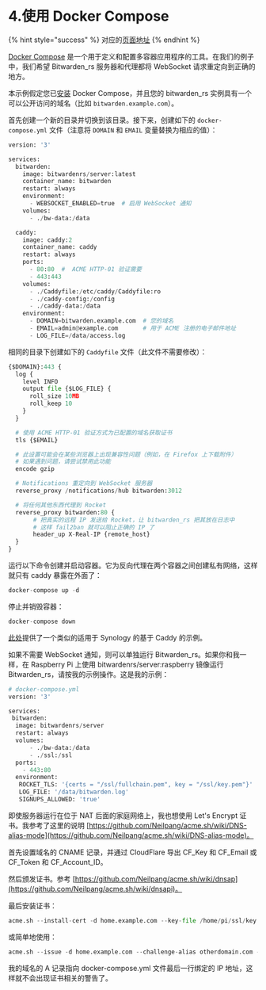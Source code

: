# 4.使用 Docker Compose

{% hint style="success" %}
对应的[页面地址](https://github.com/dani-garcia/bitwarden_rs/wiki/Using-Docker-Compose)
{% endhint %}

[Docker Compose](https://docs.docker.com/compose/) 是一个用于定义和配置多容器应用程序的工具。在我们的例子中，我们希望 Bitwarden\_rs 服务器和代理都将 WebSocket 请求重定向到正确的地方。

本示例假定您已[安装](https://docs.docker.com/compose/install/) Docker Compose，并且您的 bitwarden\_rs 实例具有一个可以公开访问的域名（比如 `bitwarden.example.com`）。

首先创建一个新的目录并切换到该目录。接下来，创建如下的 `docker-compose.yml` 文件（注意将 `DOMAIN` 和 `EMAIL` 变量替换为相应的值）：

```python
version: '3'

services:
  bitwarden:
    image: bitwardenrs/server:latest
    container_name: bitwarden
    restart: always
    environment:
      - WEBSOCKET_ENABLED=true  # 启用 WebSocket 通知
    volumes:
      - ./bw-data:/data

  caddy:
    image: caddy:2
    container_name: caddy
    restart: always
    ports:
      - 80:80  #  ACME HTTP-01 验证需要
      - 443:443
    volumes:
      - ./Caddyfile:/etc/caddy/Caddyfile:ro
      - ./caddy-config:/config
      - ./caddy-data:/data
    environment:
      - DOMAIN=bitwarden.example.com  # 您的域名
      - EMAIL=admin@example.com       # 用于 ACME 注册的电子邮件地址
      - LOG_FILE=/data/access.log
```

相同的目录下创建如下的 `Caddyfile` 文件（此文件不需要修改）：

```python
{$DOMAIN}:443 {
  log {
    level INFO
    output file {$LOG_FILE} {
      roll_size 10MB
      roll_keep 10
    }
  }

  # 使用 ACME HTTP-01 验证方式为已配置的域名获取证书
  tls {$EMAIL}

  # 此设置可能会在某些浏览器上出现兼容性问题（例如，在 Firefox 上下载附件）
  # 如果遇到问题，请尝试禁用此功能
  encode gzip

  # Notifications 重定向到 WebSocket 服务器
  reverse_proxy /notifications/hub bitwarden:3012

  # 将任何其他东西代理到 Rocket
  reverse_proxy bitwarden:80 {
       # 把真实的远程 IP 发送给 Rocket，让 bitwarden_rs 把其放在日志中
       # 这样 fail2ban 就可以阻止正确的 IP 了
       header_up X-Real-IP {remote_host}
  }
}
```

运行以下命令创建并启动容器。它为反向代理在两个容器之间创建私有网络，这样就只有 caddy 暴露在外面了：

```python
docker-compose up -d
```

停止并销毁容器：

```python
docker-compose down
```

[此处](https://github.com/sosandroid/docker-bitwarden_rs-caddy-synology)提供了一个类似的适用于 Synology 的基于 Caddy 的示例。

如果不需要 WebSocket 通知，则可以单独运行 Bitwarden\_rs。如果你和我一样，在 Raspberry Pi 上使用 bitwardenrs/server:raspberry 镜像运行 Bitwarden\_rs，请按我的示例操作。这是我的示例：

```python
# docker-compose.yml
version: '3'

services:
 bitwarden:
  image: bitwardenrs/server
  restart: always
  volumes:
      - ./bw-data:/data
      - ./ssl:/ssl
  ports:
    - 443:80
  environment:
   ROCKET_TLS: '{certs = "/ssl/fullchain.pem", key = "/ssl/key.pem"}'
   LOG_FILE: '/data/bitwarden.log'
   SIGNUPS_ALLOWED: 'true'
```

即使服务器运行在位于 NAT 后面的家庭网络上，我也想使用 Let's Encrypt 证书。我参考了这里的说明 [https://github.com/Neilpang/acme.sh/wiki/DNS-alias-mode](https://github.com/Neilpang/acme.sh/wiki/DNS-alias-mode)。

首先设置域名的 CNAME 记录，并通过 CloudFlare 导出 CF\_Key 和 CF\_Email 或  CF\_Token 和 CF\_Account\_ID。

然后颁发证书。参考 [https://github.com/Neilpang/acme.sh/wiki/dnsap](https://github.com/Neilpang/acme.sh/wiki/dnsapi)。

最后安装证书：

```python
acme.sh --install-cert -d home.example.com --key-file /home/pi/ssl/key.pem --fullchain-file /home/pi/ssl/fullchain.pem
```

或简单地使用：

```python
acme.sh --issue -d home.example.com --challenge-alias otherdomain.com --dns dns_cf --key-file /home/pi/ssl/key.pem --fullchain-file /home/pi/ssl/fullchain.pem
```

我的域名的 A 记录指向 docker-compose.yml 文件最后一行绑定的 IP 地址，这样就不会出现证书相关的警告了。

